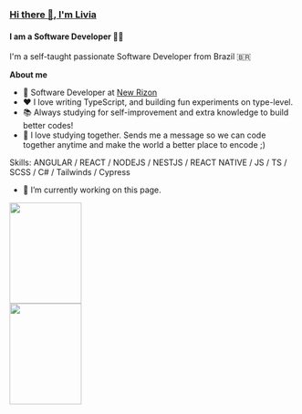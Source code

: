 ### [Hi there 👋, I'm Livia](https://aliviams.github.io/Portfolio/)
#### I am a Software Developer 👨‍💻 
<!-- ![I am a Software Developer 👨‍💻](https://cdn.mos.cms.futurecdn.net/8T62QNGEYmk73Nqp7iMevF.jpg) -->

I'm a self-taught passionate Software Developer from Brazil 🇧🇷

**About me**

- 💼 Software Developer at [New Rizon](https://newrizon.global/)
- ❤️ I love writing TypeScript, and building fun experiments on type-level.
- 📚 Always studying for self-improvement and extra knowledge to build better codes!
- 💬 I love studying together. Sends me a message so we can code together anytime and make the world a better place to encode ;)

Skills: ANGULAR / REACT / NODEJS / NESTJS / REACT NATIVE / JS / TS / SCSS / C# / Tailwinds / Cypress

- 🔭 I’m currently working on this page. 

<div style="display: flex; flex-direction: row"> 

</div>
 <img height="177em" width="50%" src="https://github-readme-stats.vercel.app/api/top-langs/?username=aLiviaMs&title_color=ffffff&theme=vue-dark&show_icons=true&count_private=true&hide_border=true&layout=compact&langs_count=8&hide=css,html,dockerfile,freemarker" />

<img height="177em" width="50%" src="https://streak-stats.demolab.com/?user=aLiviaMs&show_icons=true&count_private=true&title_color=ffffff&theme=vue-dark&hide_border=true" />
